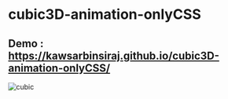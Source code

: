 # cubic3D-animation-onlyCSS
## Demo : https://kawsarbinsiraj.github.io/cubic3D-animation-onlyCSS/
![cubic](https://user-images.githubusercontent.com/38612699/43038596-00703b62-8d3e-11e8-903f-6304183dfe11.png)
